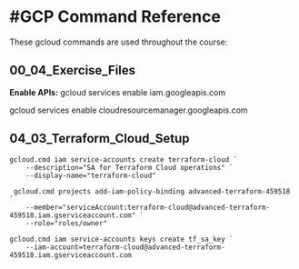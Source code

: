 #GCP Command Reference
=====================

These gcloud commands are used throughout the course:

## 00_04_Exercise_Files
**Enable APIs:**
gcloud services enable iam.googleapis.com

gcloud services enable cloudresourcemanager.googleapis.com


## 04_03_Terraform_Cloud_Setup
```
gcloud.cmd iam service-accounts create terraform-cloud `
    --description="SA for Terraform Cloud operations" `
    --display-name="terraform-cloud"

 gcloud.cmd projects add-iam-policy-binding advanced-terraform-459518 `
    --member="serviceAccount:terraform-cloud@advanced-terraform-459518.iam.gserviceaccount.com" `
    --role="roles/owner"

gcloud.cmd iam service-accounts keys create tf_sa_key `
    --iam-account=terraform-cloud@advanced-terraform-459518.iam.gserviceaccount.com
```